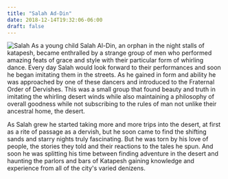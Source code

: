 ```yaml
---
title: "Salah Ad-Din"
date: 2018-12-14T19:32:06-06:00
draft: false
---
```

![Salah](/salah.png)
As a young child Salah Al-Din, an orphan in the night stalls of katapesh, became enthralled by a strange group of men who performed amazing feats of grace and style with their particular form of whirling dance. Every day Salah would look forward to their performances and soon he began imitating them in the streets. As he gained in form and ability he was approached by one of these dancers and introduced to the Fraternal Order of Dervishes. This was a small group that found beauty and truth in imitating the whirling desert winds while also maintaining a philosophy of overall goodness while not subscribing to the rules of man not unlike their ancestral home, the desert.

As Salah grew he started taking more and more trips into the desert, at first as a rite of passage as a dervish, but he soon came to find the shifting sands and starry nights truly fascinating. But he was torn by his love of people, the stories they told and their reactions to the tales he spun. And soon he was splitting his time between finding adventure in the desert and haunting the parlors and bars of Katapesh gaining knowledge and experience from all of the city's varied denizens.

